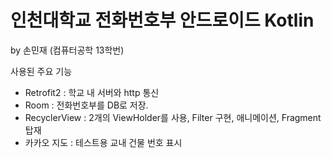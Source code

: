 인천대학교 전화번호부 안드로이드 Kotlin 
===
by 손민재 (컴퓨터공학 13학번)

사용된 주요 기능
-	Retrofit2 : 학교 내 서버와 http 통신
-	Room : 전화번호부를 DB로 저장.
- RecyclerView : 2개의 ViewHolder를 사용, Filter 구현, 애니메이션, Fragment 탑재
- 카카오 지도 : 테스트용 교내 건물 번호 표시
